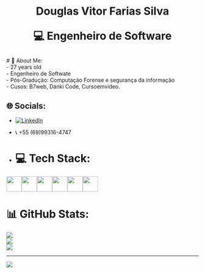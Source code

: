 <h1 align="center">
 Douglas Vitor Farias Silva
  <p> 💻 Engenheiro de Software</p>
</h1>
# 💫 About Me:<br>
- 27 years old<br>
- Engenheiro de Softwate<br>
- Pós-Gradução: Computação Forense e segurança da informação<br>
- Cusos: B7web, Danki Code, Cursoemvideo. 

## 🌐 Socials:
- [![LinkedIn](https://img.shields.io/badge/LinkedIn-%230077B5.svg?logo=linkedin&logoColor=white)](https://www.linkedin.com/in/douglas-vitor-a2b5111a1/)<br>
- &#128222; +55 (69)99316-4747

- # 💻 Tech Stack:
<div style="display: flex;">
  <img src="https://cdn.jsdelivr.net/gh/devicons/devicon/icons/bootstrap/bootstrap-original.svg" height="40px" width="40px">
  <!-- <img src="https://cdn.jsdelivr.net/gh/devicons/devicon/icons/c/c-original.svg" height="40px" width="40px"> -->
  <img src="https://cdn.jsdelivr.net/gh/devicons/devicon/icons/css3/css3-original.svg" height="40px" width="40px">
  <img src="https://cdn.jsdelivr.net/gh/devicons/devicon/icons/git/git-original.svg" height="40px" width="40px">
  <img src="https://cdn.jsdelivr.net/gh/devicons/devicon/icons/github/github-original.svg" height="40px" width="40px">
  <img src="https://cdn.jsdelivr.net/gh/devicons/devicon/icons/html5/html5-original.svg" height="40px" width="40px">
  <img src="https://cdn.jsdelivr.net/gh/devicons/devicon/icons/javascript/javascript-original.svg" height="40px" width="40px">
  <!-- <img src="https://cdn.jsdelivr.net/gh/devicons/devicon/icons/jquery/jquery-original.svg" height="40px" width="40px"> -->
  <!-- <img src="https://cdn.jsdelivr.net/gh/devicons/devicon/icons/nodejs/nodejs-original.svg" height="40px" width="40px"> -->
 <!--  <img src="https://cdn.jsdelivr.net/gh/devicons/devicon/icons/php/php-original.svg" height="40px" width="40px"> -->
  <!-- <img src="https://cdn.jsdelivr.net/gh/devicons/devicon/icons/python/python-original.svg" height="40px" width="40px"> -->
  <!-- <img src="https://cdn.jsdelivr.net/gh/devicons/devicon/icons/react/react-original.svg" height="40px" width="40px"> -->
</div>

# 📊 GitHub Stats:
![](https://github-readme-stats.vercel.app/api/top-langs/?username=vitordouglas&theme=dracula&hide_border=false&include_all_commits=true&count_private=false&layout=compact)<br>
![](https://github-readme-stats.vercel.app/api?username=vitordouglas&theme=dracula&hide_border=false&include_all_commits=true&count_private=false)<br/>
![](https://github-readme-streak-stats.herokuapp.com/?user=vitordouglas&theme=dracula&hide_border=false)<br/>

---
[![](https://visitcount.itsvg.in/api?id=vitordouglas&icon=0&color=3)](https://visitcount.itsvg.in)

<!-- Proudly created with GPRM ( https://gprm.itsvg.in ) -->
